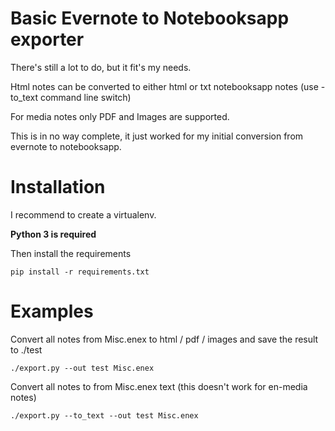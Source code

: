 # Basic Evernote to Notebooksapp exporter

There's still a lot to do, but it fit's my needs.

Html notes can be converted to either html or txt notebooksapp notes (use -to_text command line switch)

For media notes only PDF and Images are supported.

This is in no way complete, it just worked for my initial conversion from evernote to notebooksapp.


# Installation

I recommend to create a virtualenv. 
 
 __Python 3 is required__
 
 
Then install the requirements

 ```pip install -r requirements.txt```



# Examples

Convert all notes from Misc.enex to html / pdf / images and save the result to ./test

```./export.py --out test Misc.enex```


Convert all notes to from Misc.enex text (this doesn't work for en-media notes)

```./export.py --to_text --out test Misc.enex```


